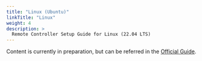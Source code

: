```yaml
---
title: "Linux (Ubuntu)"
linkTitle: "Linux"
weight: 4
description: >
  Remote Controller Setup Guide for Linux (22.04 LTS)
---
```


Content is currently in preparation, but can be referred in the [Official Guide](https://cyberbotics.com/doc/guide/running-extern-robot-controllers?version=R2023b).